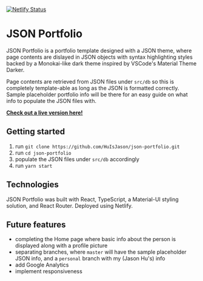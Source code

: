 [![Netlify Status](https://api.netlify.com/api/v1/badges/cfde6ee1-bb93-4af2-92b0-a2389d9612d3/deploy-status)](https://app.netlify.com/sites/zen-davinci-1978d3/deploys)

# JSON Portfolio

JSON Portfolio is a portfolio template designed with a JSON theme, where page contents are dislayed in JSON objects with syntax highlighting styles backed by a Monokai-like dark theme inspired by VSCode's Material Theme Darker.

Page contents are retrieved from JSON files under `src/db` so this is completely template-able as long as the JSON is formatted correctly. Sample placeholder portfolio info will be there for an easy guide on what info to populate the JSON files with.

**[Check out a live version here!](https://zen-davinci-1978d3.netlify.app/)**

## Getting started

1. run `git clone https://github.com/HuIsJason/json-portfolio.git`
2. run `cd json-portfolio`
3. populate the JSON files under `src/db` accordingly
4. run `yarn start`

## Technologies

JSON Portfolio was built with React, TypeScript, a Material-UI styling solution, and React Router. Deployed using Netlify.

## Future features

* completing the Home page where basic info about the person is displayed along with a profile picture
* separating branches, where `master` will have the sample placeholder JSON info, and a `personal` branch with my (Jason Hu's) info
* add Google Analytics
* implement responsiveness
